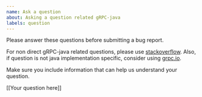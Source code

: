 ```yaml
---
name: Ask a question
about: Asking a question related gRPC-java
labels: question
---
```


Please answer these questions before submitting a bug report.

For non direct gRPC-java related questions, please use [stackoverflow](stackoverflow.com).
Also, if question is not java implementation specific, consider using [grpc.io](https://groups.google.com/forum/#!forum/grpc-io).

Make sure you include information that can help us understand your question.

[[Your question here]]
